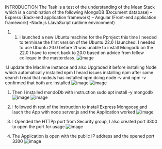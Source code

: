 INTRODUCTION 
The Task is a test of the understanding of the Mean Stack which is a combination of the following
MongoDB (Document database) –Express (Back-end application framework) – Angular (Front-end application framework) -Node.js (JavaScript runtime environment)

1. 1. I launched a new Ubuntu machine for the Pproject this time I needed to terminae the first version of the Ubuntu 22.0 I launched. I needed to use Ubuntu 20.0 before
2I was unable to install Mongodb on the 22.0 I have to revert back to 20.0 based on advice from fellow colleque in the masterclass.
![image](https://user-images.githubusercontent.com/41007763/188508178-7b6b1d75-09f7-48f7-a1a4-8723936473a6.png)

1.I update the Machine instance and also Upgraded it before installing Node which automatically installed npm I heard issues installing npm after some search I read that nodeJs has installed npm 
doing node -v and npm -v confirmed that both are installed
![image](https://user-images.githubusercontent.com/41007763/188508405-c22b4752-28ef-4678-924c-087851180d8b.png)
![image](https://user-images.githubusercontent.com/41007763/188508457-15de9876-84c8-4fbd-a77c-39c726e0f458.png)


1. Then I installed mondoDb with instruction sudo apt install -y mongodb
![image](https://user-images.githubusercontent.com/41007763/188508501-3465b2a7-cabe-4645-befe-516b997e7a9f.png)
![image](https://user-images.githubusercontent.com/41007763/188508544-8dbea375-2869-47d7-8cae-2123ac6de3d4.png)

1. I followed th rest of the instruction to install Express Mongoose  and lauch the App with node server.js  and the Application worked
 ![image](https://user-images.githubusercontent.com/41007763/188508677-ab78a19b-1a60-49f9-8952-604b2ff9ee39.png)
 
1. I Opended the HTTPp port from Security group, I also created port 3300 to open the port for usage
![image](https://user-images.githubusercontent.com/41007763/188509071-dbd697fc-ff7b-48a8-ab21-bee02048cf40.png)

1. The Application is open with the public IP address and the opened port 3300
![image](https://user-images.githubusercontent.com/41007763/188509020-8aa4d855-edab-4ffa-8224-41404ebc765b.png)
